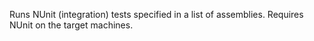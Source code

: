 Runs NUnit (integration) tests specified in a list of assemblies. Requires NUnit on the target machines.
